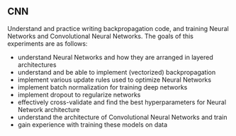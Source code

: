 CNN
---

Understand and practice writing backpropagation code, and training Neural Networks and Convolutional Neural Networks. 
The goals of this experiments are as follows:

- understand Neural Networks and how they are arranged in layered architectures
- understand and be able to implement (vectorized) backpropagation
- implement various update rules used to optimize Neural Networks
- implement batch normalization for training deep networks
- implement dropout to regularize networks
- effectively cross-validate and find the best hyperparameters for Neural Network architecture
- understand the architecture of Convolutional Neural Networks and train
- gain experience with training these models on data

